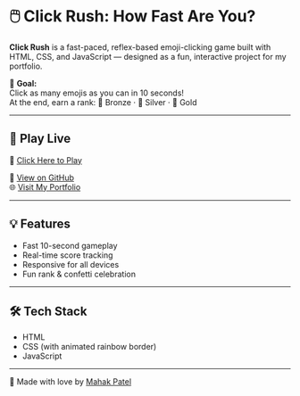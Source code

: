 # 🖱️ Click Rush: How Fast Are You?

**Click Rush** is a fast-paced, reflex-based emoji-clicking game built with HTML, CSS, and JavaScript — designed as a fun, interactive project for my portfolio.

🎯 **Goal:**  
Click as many emojis as you can in 10 seconds!  
At the end, earn a rank: 🥉 Bronze · 🥈 Silver · 🥇 Gold

---

## 🚀 Play Live  
🔗 [Click Here to Play](https://oyemahak.github.io/ClickRush/)

📁 [View on GitHub](https://github.com/Oyemahak/ClickRush)  
🌐 [Visit My Portfolio](https://oyemahak.github.io/mahak/)

---

## 💡 Features
- Fast 10-second gameplay
- Real-time score tracking
- Responsive for all devices
- Fun rank & confetti celebration

---

## 🛠️ Tech Stack
- HTML
- CSS (with animated rainbow border)
- JavaScript

---

👋 Made with love by [Mahak Patel](https://oyemahak.github.io/mahak/)